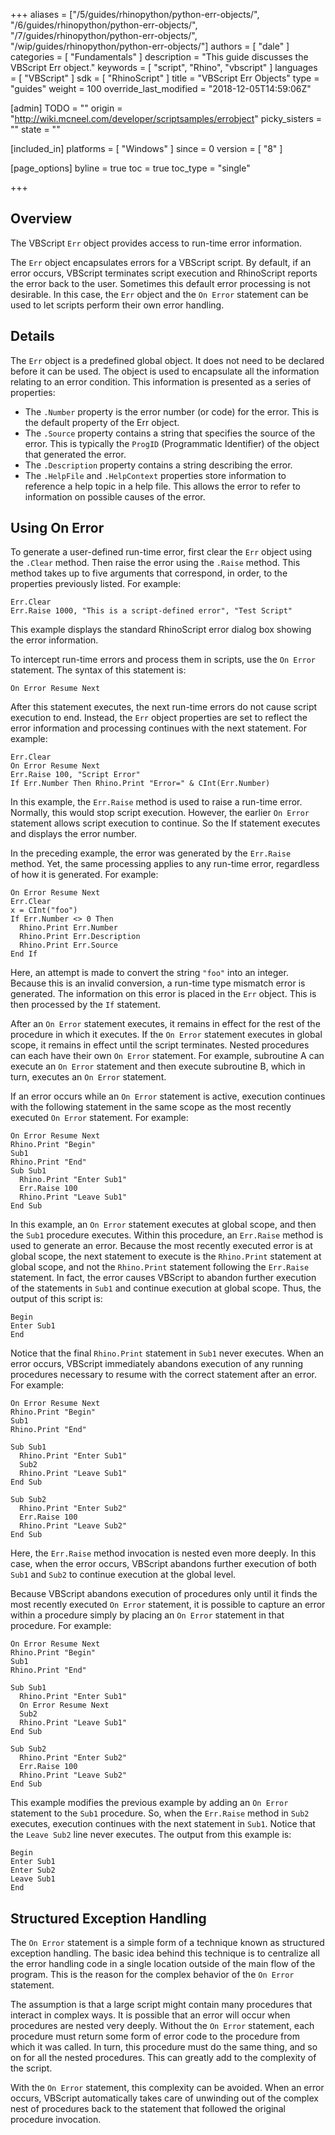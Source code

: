 +++
aliases = ["/5/guides/rhinopython/python-err-objects/", "/6/guides/rhinopython/python-err-objects/", "/7/guides/rhinopython/python-err-objects/", "/wip/guides/rhinopython/python-err-objects/"]
authors = [ "dale" ]
categories = [ "Fundamentals" ]
description = "This guide discusses the VBScript Err object."
keywords = [ "script", "Rhino", "vbscript" ]
languages = [ "VBScript" ]
sdk = [ "RhinoScript" ]
title = "VBScript Err Objects"
type = "guides"
weight = 100
override_last_modified = "2018-12-05T14:59:06Z"

[admin]
TODO = ""
origin = "http://wiki.mcneel.com/developer/scriptsamples/errobject"
picky_sisters = ""
state = ""

[included_in]
platforms = [ "Windows" ]
since = 0
version = [ "8" ]

[page_options]
byline = true
toc = true
toc_type = "single"

+++
<!-- TODO: This page is not a fundamental page, but it would be good to update for python. Currently this page is for VB. Use Python tri-catch to handle errors. -->
 
## Overview

The VBScript `Err` object provides access to run-time error information.

The `Err` object encapsulates errors for a VBScript script.  By default, if an error occurs, VBScript terminates script execution and RhinoScript reports the error back to the user.  Sometimes this default error processing is not desirable.  In this case, the `Err` object and the `On Error` statement can be used to let scripts perform their own error handling.

## Details

The `Err` object is a predefined global object.  It does not need to be declared before it can be used.  The object is used to encapsulate all the information relating to an error condition.  This information is presented as a series of properties:

- The `.Number` property is the error number (or code) for the error.  This is the default property of the Err object.
- The `.Source` property contains a string that specifies the source of the error.  This is typically the `ProgID` (Programmatic Identifier) of the object that generated the error.
- The `.Description` property contains a string describing the error.
- The `.HelpFile` and `.HelpContext` properties store information to reference a help topic in a help file.  This allows the error to refer to information on possible causes of the error.

## Using On Error

To generate a user-defined run-time error, first clear the `Err` object using the `.Clear` method.  Then raise the error using the `.Raise` method.  This method takes up to five arguments that correspond, in order, to the properties previously listed.  For example:

```vbnet
Err.Clear
Err.Raise 1000, "This is a script-defined error", "Test Script"
```

This example displays the standard RhinoScript error dialog box showing the error information.

To intercept run-time errors and process them in scripts, use the `On Error` statement.  The syntax of this statement is:

```vbnet
On Error Resume Next
```

After this statement executes, the next run-time errors do not cause script execution to end.  Instead, the `Err` object properties are set to reflect the error information and processing continues with the next statement.  For example:

```vbnet
Err.Clear
On Error Resume Next
Err.Raise 100, "Script Error"
If Err.Number Then Rhino.Print "Error=" & CInt(Err.Number)
```

In this example, the `Err.Raise` method is used to raise a run-time error.  Normally, this would stop script execution.  However, the earlier `On Error` statement allows script execution to continue.  So the If statement executes and displays the error number.

In the preceding example, the error was generated by the `Err.Raise` method. Yet, the same processing applies to any run-time error, regardless of how it is generated.  For example:

```vbnet
On Error Resume Next
Err.Clear
x = CInt("foo")
If Err.Number <> 0 Then
  Rhino.Print Err.Number
  Rhino.Print Err.Description
  Rhino.Print Err.Source
End If
```

Here, an attempt is made to convert the string `"foo"` into an integer.  Because this is an invalid conversion, a run-time type mismatch error is generated.  The information on this error is placed in the `Err` object.  This is then processed by the `If` statement.

After an `On Error` statement executes, it remains in effect for the rest of the procedure in which it executes.  If the `On Error` statement executes in global scope, it remains in effect until the script terminates.  Nested procedures can each have their own `On Error` statement.  For example, subroutine A can execute an `On Error` statement and then execute subroutine B, which in turn, executes an `On Error` statement.

If an error occurs while an `On Error` statement is active, execution continues with the following statement in the same scope as the most recently executed `On Error` statement.  For example:

```vbnet
On Error Resume Next
Rhino.Print "Begin"
Sub1
Rhino.Print "End"
Sub Sub1
  Rhino.Print "Enter Sub1"
  Err.Raise 100
  Rhino.Print "Leave Sub1"
End Sub
```

In this example, an `On Error` statement executes at global scope, and then the `Sub1` procedure executes. Within this procedure, an `Err.Raise` method is used to generate an error.  Because the most recently executed error is at global scope, the next statement to execute is the `Rhino.Print` statement at global scope, and not the `Rhino.Print` statement following the `Err.Raise` statement.  In fact, the error causes VBScript to abandon further execution of the statements in `Sub1` and continue execution at global scope.  Thus, the output of this script is:

```vbs
Begin
Enter Sub1
End
```

Notice that the final `Rhino.Print` statement in `Sub1` never executes. When an error occurs, VBScript immediately abandons execution of any running procedures necessary to resume with the correct statement after an error.  For example:

```vbnet
On Error Resume Next
Rhino.Print "Begin"
Sub1
Rhino.Print "End"

Sub Sub1
  Rhino.Print "Enter Sub1"
  Sub2
  Rhino.Print "Leave Sub1"
End Sub

Sub Sub2
  Rhino.Print "Enter Sub2"
  Err.Raise 100
  Rhino.Print "Leave Sub2"
End Sub
```

Here, the `Err.Raise` method invocation is nested even more deeply.  In this case, when the error occurs, VBScript abandons further execution of both `Sub1` and `Sub2` to continue execution at the global level.

Because VBScript abandons execution of procedures only until it finds the most recently executed `On Error` statement, it is possible to capture an error within a procedure simply by placing an `On Error` statement in that procedure.  For example:

```vbnet
On Error Resume Next
Rhino.Print "Begin"
Sub1
Rhino.Print "End"

Sub Sub1
  Rhino.Print "Enter Sub1"
  On Error Resume Next
  Sub2
  Rhino.Print "Leave Sub1"
End Sub

Sub Sub2
  Rhino.Print "Enter Sub2"
  Err.Raise 100
  Rhino.Print "Leave Sub2"
End Sub
```

This example modifies the previous example by adding an `On Error` statement to the `Sub1` procedure.  So, when the `Err.Raise` method in `Sub2` executes, execution continues with the next statement in `Sub1`. Notice that the `Leave Sub2` line never executes.  The output from this example is:

```vbs
Begin
Enter Sub1
Enter Sub2
Leave Sub1
End
```

## Structured Exception Handling

The `On Error` statement is a simple form of a technique known as structured exception handling.  The basic idea behind this technique is to centralize all the error handling code in a single location outside of the main flow of the program.  This is the reason for the complex behavior of the `On Error` statement.

The assumption is that a large script might contain many procedures that interact in complex ways.  It is possible that an error will occur when procedures are nested very deeply.  Without the `On Error` statement, each procedure must return some form of error code to the procedure from which it was called.  In turn, this procedure must do the same thing, and so on for all the nested procedures.  This can greatly add to the complexity of the script.

With the `On Error` statement, this complexity can be avoided.  When an error occurs, VBScript automatically takes care of unwinding out of the complex nest of procedures back to the statement that followed the original procedure invocation.
